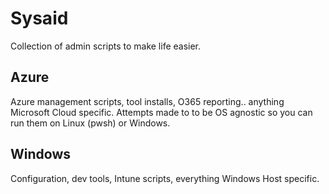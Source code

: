 # Sysaid

Collection of admin scripts to make life easier.

## Azure
Azure management scripts, tool installs, O365 reporting.. anything Microsoft Cloud specific. 
Attempts made to to be OS agnostic so you can run them on Linux (pwsh) or Windows.

## Windows
Configuration, dev tools, Intune scripts, everything Windows Host specific. 
